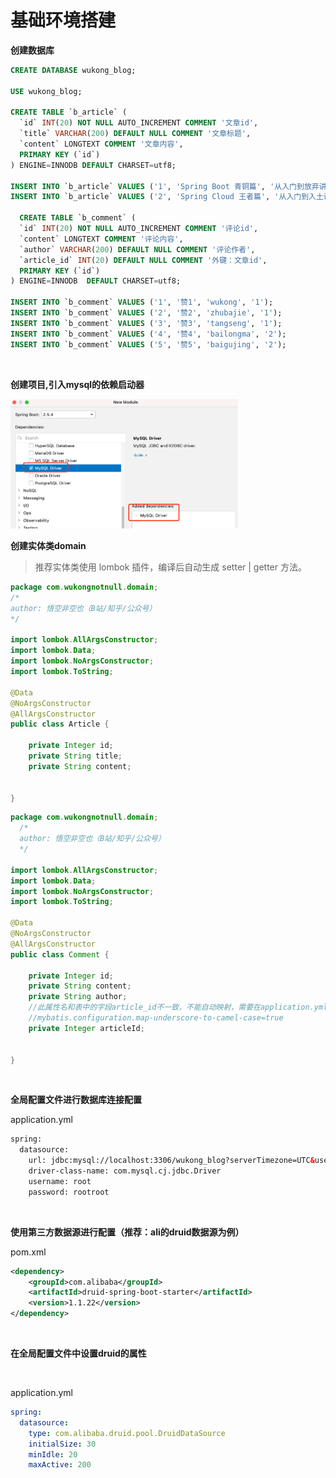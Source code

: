 # 基础环境搭建



**创建数据库**

```sql
CREATE DATABASE wukong_blog;

USE wukong_blog;

CREATE TABLE `b_article` (
  `id` INT(20) NOT NULL AUTO_INCREMENT COMMENT '文章id',
  `title` VARCHAR(200) DEFAULT NULL COMMENT '文章标题',
  `content` LONGTEXT COMMENT '文章内容',
  PRIMARY KEY (`id`)
) ENGINE=INNODB DEFAULT CHARSET=utf8;

INSERT INTO `b_article` VALUES ('1', 'Spring Boot 青铜篇', '从入门到放弃讲解...');
INSERT INTO `b_article` VALUES ('2', 'Spring Cloud 王者篇', '从入门到入土讲解...');

  CREATE TABLE `b_comment` (
  `id` INT(20) NOT NULL AUTO_INCREMENT COMMENT '评论id',
  `content` LONGTEXT COMMENT '评论内容',
  `author` VARCHAR(200) DEFAULT NULL COMMENT '评论作者',
  `article_id` INT(20) DEFAULT NULL COMMENT '外键：文章id',
  PRIMARY KEY (`id`)
) ENGINE=INNODB  DEFAULT CHARSET=utf8;

INSERT INTO `b_comment` VALUES ('1', '赞1', 'wukong', '1');
INSERT INTO `b_comment` VALUES ('2', '赞2', 'zhubajie', '1');
INSERT INTO `b_comment` VALUES ('3', '赞3', 'tangseng', '1');
INSERT INTO `b_comment` VALUES ('4', '赞4', 'bailongma', '2');
INSERT INTO `b_comment` VALUES ('5', '赞5', 'baigujing', '2');

```



<br>

**创建项目,引入mysql的依赖启动器**

<img src="../img/img_1.png" alt="image-20200627121225875" style="zoom:50%;" />

 

<br>

**创建实体类domain**

> 推荐实体类使用  lombok  插件，编译后自动生成 setter | getter 方法。

```java
package com.wukongnotnull.domain;
/* 
author: 悟空非空也（B站/知乎/公众号） 
*/

import lombok.AllArgsConstructor;
import lombok.Data;
import lombok.NoArgsConstructor;
import lombok.ToString;

@Data
@NoArgsConstructor
@AllArgsConstructor
public class Article {

    private Integer id;
    private String title;
    private String content;


}


```

```java
package com.wukongnotnull.domain;
  /* 
  author: 悟空非空也（B站/知乎/公众号） 
  */

import lombok.AllArgsConstructor;
import lombok.Data;
import lombok.NoArgsConstructor;
import lombok.ToString;

@Data
@NoArgsConstructor
@AllArgsConstructor
public class Comment {

    private Integer id;
    private String content;
    private String author;
    //此属性名和表中的字段article_id不一致，不能自动映射，需要在application.yml中进行配置
    //mybatis.configuration.map-underscore-to-camel-case=true
    private Integer articleId;


}

```

<br>

**全局配置文件进行数据库连接配置**<br>

application.yml

```xml
spring:
  datasource:
    url: jdbc:mysql://localhost:3306/wukong_blog?serverTimezone=UTC&useUnicode=true&characterEncoding=utf8&autoReconnect=true
    driver-class-name: com.mysql.cj.jdbc.Driver
    username: root
    password: rootroot
```

<br>

**使用第三方数据源进行配置（推荐：ali的druid数据源为例）**

pom.xml

```xml
<dependency>
    <groupId>com.alibaba</groupId>
    <artifactId>druid-spring-boot-starter</artifactId>
    <version>1.1.22</version>
</dependency>

```

<br>

**在全局配置文件中设置druid的属性**

<br>

application.yml

```yaml
spring:
  datasource:
    type: com.alibaba.druid.pool.DruidDataSource
    initialSize: 30
    minIdle: 20
    maxActive: 200
```





<br>

<br>

<br>

